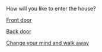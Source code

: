 How will you like to enter the house?  

[Front door](killer.md)  

[Back door](ghost.md)  

[Change your mind and walk away](chased.md)